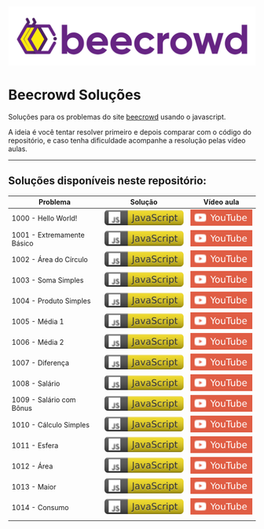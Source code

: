 
![](./img/beecrowd.webp)

# Beecrowd Soluções

Soluções para os problemas do site [beecrowd](https://www.beecrowd.com.br/) usando o javascript.

A ideia é você tentar resolver primeiro e depois comparar com o código do repositório, e caso tenha dificuldade acompanhe a resolução pelas vídeo aulas.

---

## Soluções disponíveis neste repositório:

| Problema |  Solução  |  Vídeo aula |
| --------- | ------ | --------- |
| 1000 - Hello World!  | [![](./img/js-icon.svg)](./problems/1000.js) | [![](./img/youtube-icon.svg)](https://youtu.be/3Sb4VPk4JEI) |
| 1001 - Extremamente Básico | [![](./img/js-icon.svg)](./problems/1001.js) | [![](./img/youtube-icon.svg)](https://youtu.be/6TZlhELLxvo) |
| 1002 - Área do Círculo | [![](./img/js-icon.svg)](./problems/1002.js) | [![](./img/youtube-icon.svg)](https://youtu.be/wH-P7zdNoBQ) |
| 1003 - Soma Simples | [![](./img/js-icon.svg)](./problems/1003.js) | [![](./img/youtube-icon.svg)](https://youtu.be/_5DVSS8WEkg) |
| 1004 - Produto Simples | [![](./img/js-icon.svg)](./problems/1004.js) | [![](./img/youtube-icon.svg)](https://youtu.be/eBuEKiEdL7w) |
| 1005 - Média 1 | [![](./img/js-icon.svg)](./problems/1005.js) | [![](./img/youtube-icon.svg)](https://youtu.be/0jkmXD09b04) |
| 1006 - Média 2 | [![](./img/js-icon.svg)](./problems/1006.js) | [![](./img/youtube-icon.svg)](https://youtu.be/zc2YasEOmlA) |
| 1007 - Diferença | [![](./img/js-icon.svg)](./problems/1007.js) | [![](./img/youtube-icon.svg)](https://youtu.be/jEMFFZM4feA) |
| 1008 - Salário | [![](./img/js-icon.svg)](./problems/1008.js) | [![](./img/youtube-icon.svg)](https://youtu.be/cd1RjqGR9zA) |
| 1009 - Salário com Bônus | [![](./img/js-icon.svg)](./problems/1009.js) | [![](./img/youtube-icon.svg)](https://youtu.be/1TDWabxPZ4M) |
| 1010 - Cálculo Simples | [![](./img/js-icon.svg)](./problems/1010.js) | [![](./img/youtube-icon.svg)](https://youtu.be/ipH7PcyWDaQ) |
| 1011 - Esfera | [![](./img/js-icon.svg)](./problems/1011.js) | [![](./img/youtube-icon.svg)](https://youtu.be/Kwgfx71Nl_E) |
| 1012 - Área | [![](./img/js-icon.svg)](./problems/1012.js) | [![](./img/youtube-icon.svg)](https://youtu.be/WXhy7O45GlQ) |
| 1013 - Maior | [![](./img/js-icon.svg)](./problems/1013.js) | [![](./img/youtube-icon.svg)](https://youtu.be/kQDMctTJa5I) |
| 1014 - Consumo | [![](./img/js-icon.svg)](./problems/1014.js) | [![](./img/youtube-icon.svg)](https://youtu.be/NqY-dkrt0cc) |
||||
